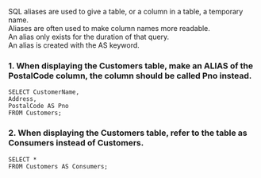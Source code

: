 SQL aliases are used to give a table, or a column in a table, a temporary name.  
Aliases are often used to make column names more readable.  
An alias only exists for the duration of that query.  
An alias is created with the AS keyword.    
### 1. When displaying the Customers table, make an ALIAS of the PostalCode column, the column should be called Pno instead.
```
SELECT CustomerName,
Address,
PostalCode AS Pno
FROM Customers;
```
### 2. When displaying the Customers table, refer to the table as Consumers instead of Customers.
```
SELECT *
FROM Customers AS Consumers;
```
